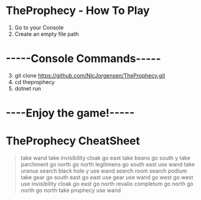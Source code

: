 # TheProphecy - How To Play
1. Go to your Console
2. Create an empty file path
# -----Console Commands-----
3. git clone https://github.com/NicJorgensen/TheProphecy.git 
4. cd theprophecy
5. dotnet run
# ----Enjoy the game!-----

# TheProphecy CheatSheet

>take wand
>take invisibility cloak
>go east
>take beans
>go south
>y
>take parchment
>go north
>go north
>legilimens
>go south east
>use wand
>take uranus
>search black hole
>y
>use wand
>search room
>search podium
>take gear
>go south east
>go east
>use gear
>use wand
>go west
>go west
>use invisibility cloak
>go east
>go north
>revalio completum
>go north
>go north
>go north
>take prophecy
>use wand
